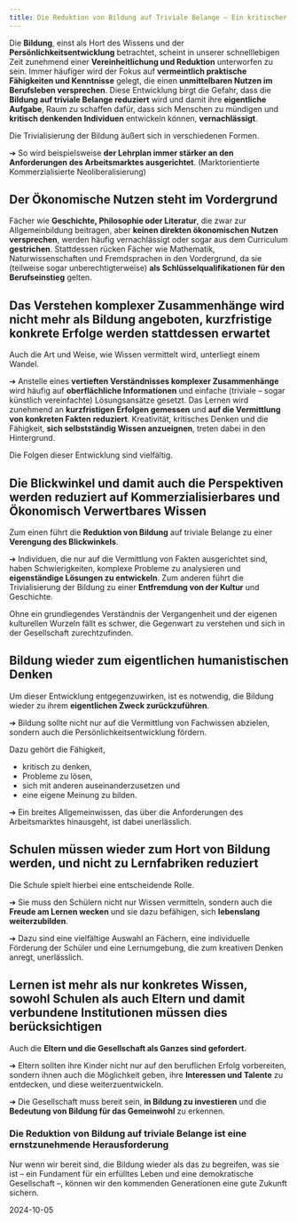 ```yaml
---  
title: Die Reduktion von Bildung auf Triviale Belange – Ein kritischer Blick
---
```

Die **Bildung**, einst als Hort des Wissens und der **Persönlichkeitsentwicklung** betrachtet, scheint in unserer schnelllebigen Zeit zunehmend einer **Vereinheitlichung und Reduktion** unterworfen zu sein. Immer häufiger wird der Fokus auf **vermeintlich praktische Fähigkeiten und Kenntnisse** gelegt, die einen **unmittelbaren Nutzen im Berufsleben versprechen**. Diese Entwicklung birgt die Gefahr, dass die **Bildung auf triviale Belange reduziert** wird und damit ihre **eigentliche Aufgabe**, Raum zu schaffen dafür, dass sich  Menschen zu mündigen und **kritisch denkenden Individuen** entwickeln können, **vernachlässigt**.

Die Trivialisierung der Bildung äußert sich in verschiedenen Formen. 

➔ So wird beispielsweise **der Lehrplan immer stärker an den Anforderungen des Arbeitsmarktes ausgerichtet**. (Marktorientierte Kommerzialisierte Neoliberalisierung) 

## Der Ökonomische Nutzen steht im Vordergrund 

Fächer wie **Geschichte, Philosophie oder Literatur**, die zwar zur Allgemeinbildung beitragen, aber **keinen direkten ökonomischen Nutzen versprechen**, werden häufig vernachlässigt oder sogar aus dem Curriculum **gestrichen**. Stattdessen rücken Fächer wie Mathematik, Naturwissenschaften und Fremdsprachen in den Vordergrund, da sie (teilweise sogar unberechtigterweise) **als Schlüsselqualifikationen für den Berufseinstieg** gelten.

## Das Verstehen komplexer Zusammenhänge wird nicht mehr als Bildung angeboten, kurzfristige konkrete Erfolge werden stattdessen erwartet

Auch die Art und Weise, wie Wissen vermittelt wird, unterliegt einem Wandel. 

➔ Anstelle eines **vertieften Verständnisses komplexer Zusammenhänge** wird häufig auf **oberflächliche Informationen** und einfache (triviale – sogar künstlich vereinfachte)  Lösungsansätze gesetzt. Das Lernen wird zunehmend an **kurzfristigen Erfolgen gemessen** und **auf die Vermittlung von konkreten Fakten reduziert**. Kreativität, kritisches Denken und die Fähigkeit, **sich selbstständig Wissen anzueignen**, treten dabei in den Hintergrund.

Die Folgen dieser Entwicklung sind vielfältig. 

## Die Blickwinkel und damit auch die Perspektiven werden reduziert auf Kommerzialisierbares und Ökonomisch Verwertbares Wissen

Zum einen führt die **Reduktion von Bildung** auf triviale Belange zu einer **Verengung des Blickwinkels**. 

➔ Individuen, die nur auf die Vermittlung von Fakten ausgerichtet sind, haben Schwierigkeiten, komplexe Probleme zu analysieren und **eigenständige Lösungen zu entwickeln**. Zum anderen führt die Trivialisierung der Bildung zu einer **Entfremdung von der Kultur** und Geschichte. 

Ohne ein grundlegendes Verständnis der Vergangenheit und der eigenen kulturellen Wurzeln fällt es schwer, die Gegenwart zu verstehen und sich in der Gesellschaft zurechtzufinden.

## Bildung wieder zum eigentlichen humanistischen Denken  

Um dieser Entwicklung entgegenzuwirken, ist es notwendig, die Bildung wieder zu ihrem **eigentlichen Zweck zurückzuführen**. 

➔ Bildung sollte nicht nur auf die Vermittlung von Fachwissen abzielen, sondern auch die Persönlichkeitsentwicklung fördern. 

Dazu gehört die Fähigkeit, 

* kritisch zu denken,   
* Probleme zu lösen,   
* sich mit anderen auseinanderzusetzen und   
* eine eigene Meinung zu bilden. 

➔ Ein breites Allgemeinwissen, das über die Anforderungen des Arbeitsmarktes hinausgeht, ist dabei unerlässlich.

## Schulen müssen wieder zum Hort von Bildung werden, und nicht zu Lernfabriken reduziert 

Die Schule spielt hierbei eine entscheidende Rolle. 

➔ Sie muss den Schülern nicht nur Wissen vermitteln, sondern auch die **Freude am Lernen wecken** und sie dazu befähigen, sich **lebenslang weiterzubilden**. 

➔ Dazu sind eine vielfältige Auswahl an Fächern, eine individuelle Förderung der Schüler und eine Lernumgebung, die zum kreativen Denken anregt, unerlässlich.

## Lernen ist mehr als nur konkretes Wissen, sowohl Schulen als auch Eltern und damit verbundene Institutionen müssen dies berücksichtigen

Auch die **Eltern und die Gesellschaft als Ganzes sind gefordert.** 

➔ Eltern sollten ihre Kinder nicht nur auf den beruflichen Erfolg vorbereiten, sondern ihnen auch die Möglichkeit geben, ihre **Interessen und Talente** zu entdecken, und diese weiterzuentwickeln. 

➔ Die Gesellschaft muss bereit sein, **in Bildung zu investieren** und die **Bedeutung von Bildung für das Gemeinwohl** zu erkennen.

### Die Reduktion von Bildung auf triviale Belange ist eine ernstzunehmende Herausforderung

Nur wenn wir bereit sind, die Bildung wieder als das zu begreifen, was sie ist – ein Fundament für ein erfülltes Leben und eine demokratische Gesellschaft –, können wir den kommenden Generationen eine gute Zukunft sichern.

2024-10-05
